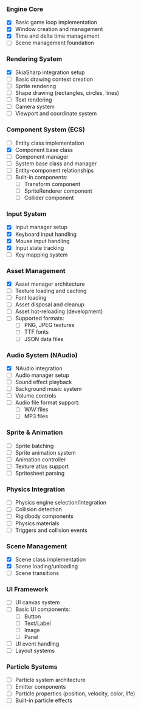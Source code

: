 ### Engine Core
- [X] Basic game loop implementation
- [X] Window creation and management
- [X] Time and delta time management
- [ ] Scene management foundation

### Rendering System
- [X] SkiaSharp integration setup
- [ ] Basic drawing context creation
- [ ] Sprite rendering
- [ ] Shape drawing (rectangles, circles, lines)
- [ ] Text rendering
- [ ] Camera system
- [ ] Viewport and coordinate system

### Component System (ECS)
- [ ] Entity class implementation
- [X] Component base class
- [ ] Component manager
- [ ] System base class and manager
- [ ] Entity-component relationships
- [ ] Built-in components:
  - [ ] Transform component
  - [ ] SpriteRenderer component
  - [ ] Collider component

### Input System
- [X] Input manager setup
- [X] Keyboard input handling
- [X] Mouse input handling
- [X] Input state tracking
- [ ] Key mapping system

### Asset Management
- [X] Asset manager architecture
- [ ] Texture loading and caching
- [ ] Font loading
- [ ] Asset disposal and cleanup
- [ ] Asset hot-reloading (development)
- [ ] Supported formats:
  - [ ] PNG, JPEG textures
  - [ ] TTF fonts
  - [ ] JSON data files

### Audio System (NAudio)
- [X] NAudio integration
- [ ] Audio manager setup
- [ ] Sound effect playback
- [ ] Background music system
- [ ] Volume controls
- [ ] Audio file format support:
  - [ ] WAV files
  - [ ] MP3 files

### Sprite & Animation
- [ ] Sprite batching
- [ ] Sprite animation system
- [ ] Animation controller
- [ ] Texture atlas support
- [ ] Spritesheet parsing

### Physics Integration
- [ ] Physics engine selection/integration
- [ ] Collision detection
- [ ] Rigidbody components
- [ ] Physics materials
- [ ] Triggers and collision events

### Scene Management
- [X] Scene class implementation
- [X] Scene loading/unloading
- [ ] Scene transitions

### UI Framework
- [ ] UI canvas system
- [ ] Basic UI components:
  - [ ] Button
  - [ ] Text/Label
  - [ ] Image
  - [ ] Panel
- [ ] UI event handling
- [ ] Layout systems

### Particle Systems
- [ ] Particle system architecture
- [ ] Emitter components
- [ ] Particle properties (position, velocity, color, life)
- [ ] Built-in particle effects
